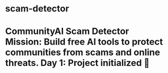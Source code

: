 # scam-detector
# CommunityAI Scam Detector Mission: Build free AI tools to protect communities from scams and online threats.  Day 1: Project initialized 🚀
